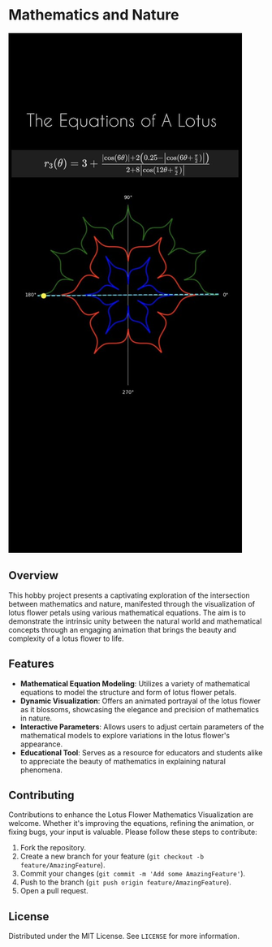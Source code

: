 
# Mathematics and Nature

![Example Image](Lotus_Plot.jpeg)

## Overview

This hobby project presents a captivating exploration of the intersection between mathematics and nature, manifested through the visualization of lotus flower petals using various mathematical equations. The aim is to demonstrate the intrinsic unity between the natural world and mathematical concepts through an engaging animation that brings the beauty and complexity of a lotus flower to life.

## Features

- **Mathematical Equation Modeling**: Utilizes a variety of mathematical equations to model the structure and form of lotus flower petals.
- **Dynamic Visualization**: Offers an animated portrayal of the lotus flower as it blossoms, showcasing the elegance and precision of mathematics in nature.
- **Interactive Parameters**: Allows users to adjust certain parameters of the mathematical models to explore variations in the lotus flower's appearance.
- **Educational Tool**: Serves as a resource for educators and students alike to appreciate the beauty of mathematics in explaining natural phenomena.


## Contributing

Contributions to enhance the Lotus Flower Mathematics Visualization are welcome. Whether it's improving the equations, refining the animation, or fixing bugs, your input is valuable. Please follow these steps to contribute:

1. Fork the repository.
2. Create a new branch for your feature (`git checkout -b feature/AmazingFeature`).
3. Commit your changes (`git commit -m 'Add some AmazingFeature'`).
4. Push to the branch (`git push origin feature/AmazingFeature`).
5. Open a pull request.

## License

Distributed under the MIT License. See `LICENSE` for more information.
